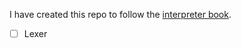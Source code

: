 I have created this repo to follow the [interpreter book](https://interpreterbook.com/).


- [ ] Lexer